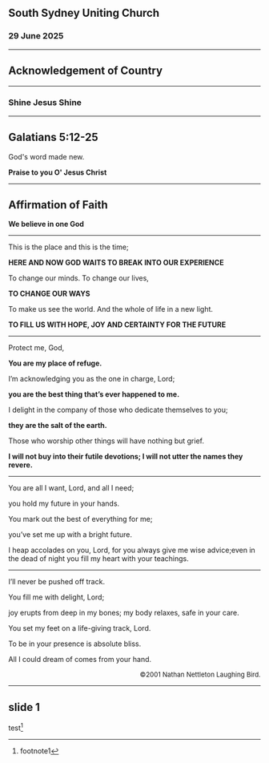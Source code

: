 ## South Sydney Uniting Church

### 29 June 2025

---

## Acknowledgement of Country


---

### Shine Jesus Shine

---

<section data-background-image="church/back.png">

## Galatians 5:12-25

God's word made new.

__Praise to you O' Jesus Christ__

</section>

---

## Affirmation of Faith

**We believe in one God**

---



This is the place and this is the time;​

**HERE AND NOW GOD WAITS​ TO BREAK INTO OUR EXPERIENCE​**

To change our minds. To change our lives,

**TO CHANGE OUR WAYS​**

To make us see the world​. And the whole of life in a new light.​

**TO FILL US WITH HOPE, JOY ​AND CERTAINTY FOR THE FUTURE​**




---

Protect me, God,​

**You are my place of refuge.​**

I’m acknowledging you ​as the one in charge, Lord;​

**you are the best thing that’s ever happened to me.**

I delight in the company of those​ who dedicate themselves to you;

**they are the salt of the earth.​**

Those who worship other things​ will have nothing but grief.​

**I will not buy into their futile devotions;​ I will not utter the names they revere.​**

---

You are all I want, Lord, and all I need;​

you hold my future in your hands. ​

You mark out the best of everything for me;​

you’ve set me up with a bright future.​

I heap accolades on you, Lord,​ for you always give me wise advice;​
even in the dead of night​ you fill my heart with your teachings. ​

---

I’ll never be pushed off track. ​

You fill me with delight, Lord;​

joy erupts from deep in my bones;​
my body relaxes, safe in your care.

You set my feet on a life-giving track, Lord.​

To be in your presence is absolute bliss.​

All I could dream of comes from your hand. ​

<div style="text-align: right; font-size: small; vertical-align: bottom;">©2001 Nathan Nettleton Laughing Bird.​</div>


---

## slide 1

test[^1]

[^1]: footnote1

